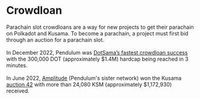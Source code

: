 # Crowdloan

Parachain slot crowdloans are a way for new projects to get their parachain on Polkadot and Kusama. To become a parachain, a project must first bid through an auction for a parachain slot. \
\
In December 2022, Pendulum was [DotSama’s fastest crowdloan success](https://medium.com/pendulum-chain/pendulum-wins-polkadot-parachain-in-3-minutes-dfc206ed01ce) with the 300,000 DOT (approximately $1.4M) hardcap being reached in 3 minutes. \
\
In June 2022, [Amplitude](https://pendulumchain.org/amplitude) (Pendulum's sister network) won the Kusama [auction 42](https://medium.com/pendulum-chain/amplitude-wins-kusama-parachain-slot-80e07781ddbd) with more than 24,080 KSM (approximately $1,172,930) received. &#x20;
